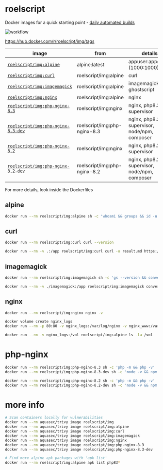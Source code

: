 # roelscript

Docker images for a quick starting point - [daily automated builds](https://github.com/rboonzaijer/roelscript/blob/main/.github/workflows/auto-build-and-push.yml)

![workflow](https://github.com/rboonzaijer/roelscript/actions/workflows/auto-build-and-push.yml/badge.svg)

https://hub.docker.com/r/roelscript/img/tags

| image | from | details |
|-|-|-|
[`roelscript/img:alpine`](alpine/Dockerfile) | alpine:latest | appuser:appgroup (1000:1000) |
[`roelscript/img:curl`](curl/Dockerfile) | roelscript/img:alpine | curl |
[`roelscript/img:imagemagick`](imagemagick/Dockerfile) | roelscript/img:alpine | imagemagick, ghostscript |
[`roelscript/img:nginx`](nginx/Dockerfile) | roelscript/img:alpine | nginx |
[`roelscript/img:php-nginx-8.3`](php-nginx/8.3/Dockerfile) | roelscript/img:nginx | nginx, php8.3, supervisor |
[`roelscript/img:php-nginx-8.3-dev`](php-nginx/8.3-dev/Dockerfile) | roelscript/img:php-nginx-8.3 | nginx, php8.3, supervisor, node/npm, composer |
[`roelscript/img:php-nginx-8.2`](php-nginx/8.2/Dockerfile) | roelscript/img:nginx | nginx, php8.2, supervisor |
[`roelscript/img:php-nginx-8.2-dev`](php-nginx/8.2-dev/Dockerfile) | roelscript/img:php-nginx-8.2 | nginx, php8.2, supervisor, node/npm, composer |

For more details, look inside the Dockerfiles

## alpine

```bash
docker run --rm roelscript/img:alpine sh -c 'whoami && groups && id -u && id -g && pwd && ls -la'
```

## curl

```bash
docker run --rm roelscript/img:curl curl --version
```

```bash
docker run --rm -v .:/app roelscript/img:curl curl -o result.md https://raw.githubusercontent.com/rboonzaijer/roelscript/main/README.md
```

## imagemagick

```bash
docker run --rm roelscript/img:imagemagick sh -c 'gs --version && convert -version'
```

```bash
docker run --rm -v ./imagemagick:/app roelscript/img:imagemagick convert logo.png target-logo.webp
```

## nginx

```bash
docker run --rm roelscript/img:nginx nginx -v
```

```bash
docker volume create nginx_logs
docker run --rm -p 80:80 -v nginx_logs:/var/log/nginx -v nginx_www:/var/www/html roelscript/img:nginx

docker run --rm -v nginx_logs:/vol roelscript/img:alpine ls -la /vol
```

# php-nginx

```bash
docker run --rm roelscript/img:php-nginx-8.3 sh -c 'php -m && php -v'
docker run --rm roelscript/img:php-nginx-8.3-dev sh -c 'node -v && npm -v && composer diagnose'

docker run --rm roelscript/img:php-nginx-8.2 sh -c 'php -m && php -v'
docker run --rm roelscript/img:php-nginx-8.2-dev sh -c 'node -v && npm -v && composer diagnose'
```

# more info

```bash
# Scan containers locally for vulnerabilities
docker run --rm aquasec/trivy image roelscript/img
docker run --rm aquasec/trivy image roelscript/img:alpine
docker run --rm aquasec/trivy image roelscript/img:curl
docker run --rm aquasec/trivy image roelscript/img:imagemagick
docker run --rm aquasec/trivy image roelscript/img:nginx
docker run --rm aquasec/trivy image roelscript/img:php-nginx-8.3
docker run --rm aquasec/trivy image roelscript/img:php-nginx-8.3-dev

# Find more alpine apk packages with 'apk list'
docker run --rm roelscript/img:alpine apk list php83*
```
